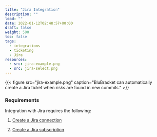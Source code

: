 ```yaml
---
title: "Jira Integration"
description: ""
lead: ""
date: 2022-01-12T02:48:57+00:00
draft: false
weight: 500
toc: false
tags:
  - integrations
  - ticketing
  - Jira
resources:
  - src: jira-example.png
  - src: jira-select.png
---
```

{{< figure src="jira-example.png" caption="BluBracket can automatically create a Jira ticket when risks are found in new commits." >}}

### Requirements

Integration with Jira requires the following:

1. [Create a Jira connection](/how-to/ticketing/jira/connection/)

2. [Create a Jira subscription](/how-to/ticketing/jira/subscription/)
